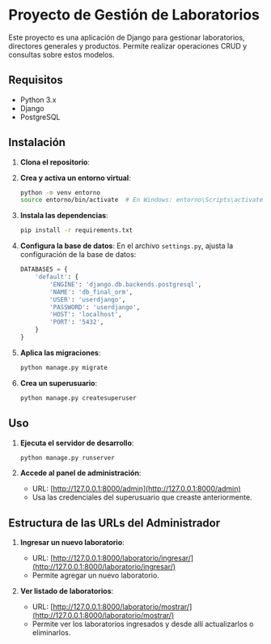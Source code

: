 # Proyecto de Gestión de Laboratorios

Este proyecto es una aplicación de Django para gestionar laboratorios, directores generales y productos. Permite realizar operaciones CRUD y consultas sobre estos modelos.

## Requisitos

- Python 3.x
- Django
- PostgreSQL 

## Instalación

1. **Clona el repositorio**:
  
  
2. **Crea y activa un entorno virtual**:
   ```bash
   python -m venv entorno
   source entorno/bin/activate  # En Windows: entorno\Scripts\activate
   ```

3. **Instala las dependencias**:
   ```bash
   pip install -r requirements.txt
   ```

4. **Configura la base de datos**:
   En el archivo `settings.py`, ajusta la configuración de la base de datos:
   ```python
   DATABASES = {
       'default': {
           'ENGINE': 'django.db.backends.postgresql',
           'NAME': 'db_final_orm',
           'USER': 'userdjango',
           'PASSWORD': 'userdjango',
           'HOST': 'localhost',
           'PORT': '5432',
       }
   }
   ```

5. **Aplica las migraciones**:
   ```bash
   python manage.py migrate
   ```

6. **Crea un superusuario**:
   ```bash
   python manage.py createsuperuser
   ```

## Uso

1. **Ejecuta el servidor de desarrollo**:
   ```bash
   python manage.py runserver
   ```

2. **Accede al panel de administración**:
   - URL: [http://127.0.0.1:8000/admin](http://127.0.0.1:8000/admin)
   - Usa las credenciales del superusuario que creaste anteriormente.

## Estructura de las URLs del Administrador

1. **Ingresar un nuevo laboratorio**:
   - URL: [http://127.0.0.1:8000/laboratorio/ingresar/](http://127.0.0.1:8000/laboratorio/ingresar/)
   - Permite agregar un nuevo laboratorio.

2. **Ver listado de laboratorios**:
   - URL: [http://127.0.0.1:8000/laboratorio/mostrar/](http://127.0.0.1:8000/laboratorio/mostrar/)
   - Permite ver los laboratorios ingresados y desde allí actualizarlos o eliminarlos.
